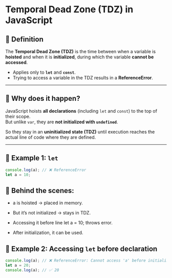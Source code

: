 # Temporal Dead Zone (TDZ) in JavaScript

## 🔹 Definition
The **Temporal Dead Zone (TDZ)** is the time between when a variable is **hoisted** and when it is **initialized**, during which the variable **cannot be accessed**.

- Applies only to **`let`** and **`const`**.  
- Trying to access a variable in the TDZ results in a **ReferenceError**.  

---

## 🔹 Why does it happen?
JavaScript hoists **all declarations** (including `let` and `const`) to the top of their scope.  
But unlike `var`, they are **not initialized with `undefined`**.  

So they stay in an **uninitialized state (TDZ)** until execution reaches the actual line of code where they are defined.  

---

## 🔹 Example 1: `let`
```js
console.log(a); // ❌ ReferenceError
let a = 10;
```

## 🔹 Behind the scenes:

- a is hoisted → placed in memory.

- But it’s not initialized → stays in TDZ.

- Accessing it before line let a = 10; throws error.

- After initialization, it can be used.



## 🔹 Example 2: Accessing `let` before declaration

```javascript
console.log(a); // ❌ ReferenceError: Cannot access 'a' before initialization
let a = 20;
console.log(a); // ✅ 20
